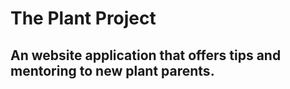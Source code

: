 # The Plant Project 
## An website application that offers tips and mentoring to new plant parents.
